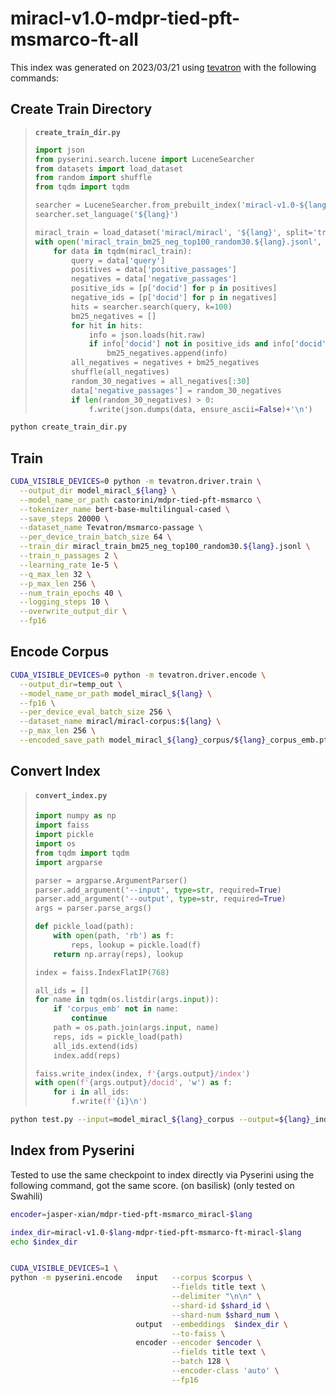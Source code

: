# miracl-v1.0-mdpr-tied-pft-msmarco-ft-all

This index was generated on 2023/03/21 using [tevatron](https://github.com/texttron/tevatron) with the following commands:

## Create Train Directory

> **`create_train_dir.py`**
> ```python
> import json
> from pyserini.search.lucene import LuceneSearcher
> from datasets import load_dataset
> from random import shuffle
> from tqdm import tqdm
> 
> searcher = LuceneSearcher.from_prebuilt_index('miracl-v1.0-${lang}')
> searcher.set_language('${lang}')
> 
> miracl_train = load_dataset('miracl/miracl', '${lang}', split='train')
> with open('miracl_train_bm25_neg_top100_random30.${lang}.jsonl', 'w') as f:
>     for data in tqdm(miracl_train):
>         query = data['query']
>         positives = data['positive_passages']
>         negatives = data['negative_passages']
>         positive_ids = [p['docid'] for p in positives]
>         negative_ids = [p['docid'] for p in negatives]
>         hits = searcher.search(query, k=100)
>         bm25_negatives = []
>         for hit in hits:
>             info = json.loads(hit.raw)
>             if info['docid'] not in positive_ids and info['docid'] not in negative_ids:
>                 bm25_negatives.append(info)
>         all_negatives = negatives + bm25_negatives
>         shuffle(all_negatives)
>         random_30_negatives = all_negatives[:30]
>         data['negative_passages'] = random_30_negatives
>         if len(random_30_negatives) > 0:
>             f.write(json.dumps(data, ensure_ascii=False)+'\n')
> ```

```bash
python create_train_dir.py
```

## Train
```bash
CUDA_VISIBLE_DEVICES=0 python -m tevatron.driver.train \
  --output_dir model_miracl_${lang} \
  --model_name_or_path castorini/mdpr-tied-pft-msmarco \
  --tokenizer_name bert-base-multilingual-cased \
  --save_steps 20000 \
  --dataset_name Tevatron/msmarco-passage \
  --per_device_train_batch_size 64 \
  --train_dir miracl_train_bm25_neg_top100_random30.${lang}.jsonl \
  --train_n_passages 2 \
  --learning_rate 1e-5 \
  --q_max_len 32 \
  --p_max_len 256 \
  --num_train_epochs 40 \
  --logging_steps 10 \
  --overwrite_output_dir \
  --fp16
```

## Encode Corpus
```bash
CUDA_VISIBLE_DEVICES=0 python -m tevatron.driver.encode \
  --output_dir=temp_out \
  --model_name_or_path model_miracl_${lang} \
  --fp16 \
  --per_device_eval_batch_size 256 \
  --dataset_name miracl/miracl-corpus:${lang} \
  --p_max_len 256 \
  --encoded_save_path model_miracl_${lang}_corpus/${lang}_corpus_emb.pt 
```

## Convert Index

> #### **`convert_index.py`**
> ```python
> import numpy as np
> import faiss
> import pickle
> import os
> from tqdm import tqdm
> import argparse
> 
> parser = argparse.ArgumentParser()
> parser.add_argument('--input', type=str, required=True)
> parser.add_argument('--output', type=str, required=True)
> args = parser.parse_args()
> 
> def pickle_load(path):
>     with open(path, 'rb') as f:
>         reps, lookup = pickle.load(f)
>     return np.array(reps), lookup
> 
> index = faiss.IndexFlatIP(768)
> 
> all_ids = []
> for name in tqdm(os.listdir(args.input)):
>     if 'corpus_emb' not in name:
>         continue
>     path = os.path.join(args.input, name)
>     reps, ids = pickle_load(path)
>     all_ids.extend(ids)
>     index.add(reps)
> 
> faiss.write_index(index, f'{args.output}/index')
> with open(f'{args.output}/docid', 'w') as f:
>     for i in all_ids:
>         f.write(f'{i}\n')
> ```

```bash
python test.py --input=model_miracl_${lang}_corpus --output=${lang}_index
```


## Index from Pyserini
Tested to use the same checkpoint to index directly via Pyserini using the following command, got the same score. (on basilisk)
(only tested on Swahili)
```bash
encoder=jasper-xian/mdpr-tied-pft-msmarco_miracl-$lang

index_dir=miracl-v1.0-$lang-mdpr-tied-pft-msmarco-ft-miracl-$lang
echo $index_dir


CUDA_VISIBLE_DEVICES=1 \
python -m pyserini.encode   input   --corpus $corpus \
                                    --fields title text \
                                    --delimiter "\n\n" \
                                    --shard-id $shard_id \
                                    --shard-num $shard_num \
                            output  --embeddings  $index_dir \
                                    --to-faiss \
                            encoder --encoder $encoder \
                                    --fields title text \
                                    --batch 128 \
                                    --encoder-class 'auto' \
                                    --fp16
```
